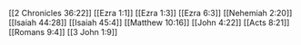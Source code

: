 [[2 Chronicles 36:22]]
[[Ezra 1:1]]
[[Ezra 1:3]]
[[Ezra 6:3]]
[[Nehemiah 2:20]]
[[Isaiah 44:28]]
[[Isaiah 45:4]]
[[Matthew 10:16]]
[[John 4:22]]
[[Acts 8:21]]
[[Romans 9:4]]
[[3 John 1:9]]
